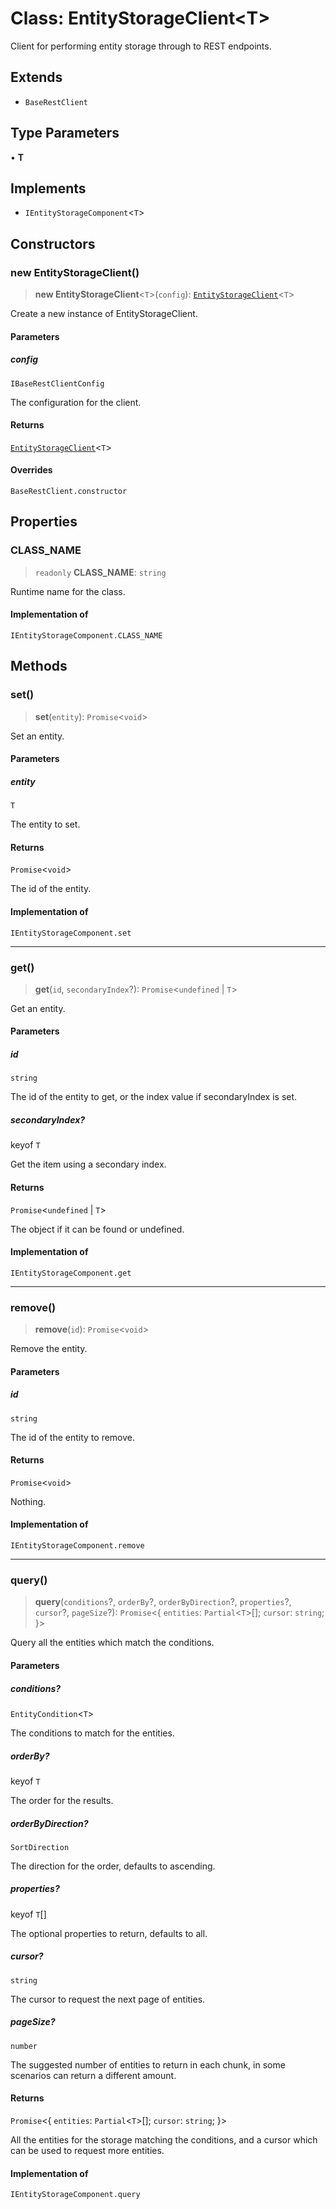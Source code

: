 # Class: EntityStorageClient\<T\>

Client for performing entity storage through to REST endpoints.

## Extends

- `BaseRestClient`

## Type Parameters

• **T**

## Implements

- `IEntityStorageComponent`\<`T`\>

## Constructors

### new EntityStorageClient()

> **new EntityStorageClient**\<`T`\>(`config`): [`EntityStorageClient`](EntityStorageClient.md)\<`T`\>

Create a new instance of EntityStorageClient.

#### Parameters

##### config

`IBaseRestClientConfig`

The configuration for the client.

#### Returns

[`EntityStorageClient`](EntityStorageClient.md)\<`T`\>

#### Overrides

`BaseRestClient.constructor`

## Properties

### CLASS\_NAME

> `readonly` **CLASS\_NAME**: `string`

Runtime name for the class.

#### Implementation of

`IEntityStorageComponent.CLASS_NAME`

## Methods

### set()

> **set**(`entity`): `Promise`\<`void`\>

Set an entity.

#### Parameters

##### entity

`T`

The entity to set.

#### Returns

`Promise`\<`void`\>

The id of the entity.

#### Implementation of

`IEntityStorageComponent.set`

***

### get()

> **get**(`id`, `secondaryIndex`?): `Promise`\<`undefined` \| `T`\>

Get an entity.

#### Parameters

##### id

`string`

The id of the entity to get, or the index value if secondaryIndex is set.

##### secondaryIndex?

keyof `T`

Get the item using a secondary index.

#### Returns

`Promise`\<`undefined` \| `T`\>

The object if it can be found or undefined.

#### Implementation of

`IEntityStorageComponent.get`

***

### remove()

> **remove**(`id`): `Promise`\<`void`\>

Remove the entity.

#### Parameters

##### id

`string`

The id of the entity to remove.

#### Returns

`Promise`\<`void`\>

Nothing.

#### Implementation of

`IEntityStorageComponent.remove`

***

### query()

> **query**(`conditions`?, `orderBy`?, `orderByDirection`?, `properties`?, `cursor`?, `pageSize`?): `Promise`\<\{ `entities`: `Partial`\<`T`\>[]; `cursor`: `string`; \}\>

Query all the entities which match the conditions.

#### Parameters

##### conditions?

`EntityCondition`\<`T`\>

The conditions to match for the entities.

##### orderBy?

keyof `T`

The order for the results.

##### orderByDirection?

`SortDirection`

The direction for the order, defaults to ascending.

##### properties?

keyof `T`[]

The optional properties to return, defaults to all.

##### cursor?

`string`

The cursor to request the next page of entities.

##### pageSize?

`number`

The suggested number of entities to return in each chunk, in some scenarios can return a different amount.

#### Returns

`Promise`\<\{ `entities`: `Partial`\<`T`\>[]; `cursor`: `string`; \}\>

All the entities for the storage matching the conditions,
and a cursor which can be used to request more entities.

#### Implementation of

`IEntityStorageComponent.query`
